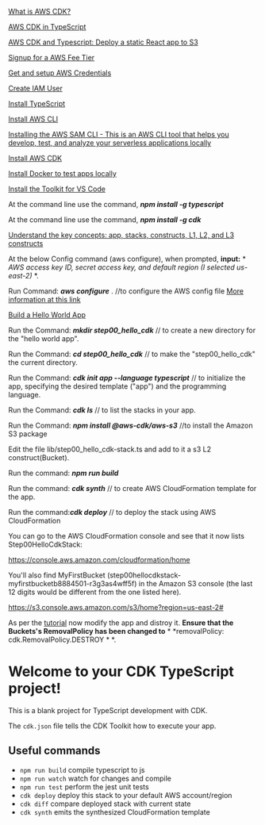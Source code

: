 [What is AWS CDK?](https://serverless-stack.com/chapters/what-is-aws-cdk.html)

[AWS CDK in TypeScript](https://docs.aws.amazon.com/cdk/latest/guide/work-with-cdk-typescript.html)

[AWS CDK and Typescript: Deploy a static React app to S3](https://medium.com/swlh/aws-cdk-and-typescript-deploy-a-static-react-app-to-s3-df74193e9e3d)

[Signup for a AWS Fee Tier](https://aws.amazon.com/free/)

[Get and setup AWS Credentials](https://docs.aws.amazon.com/toolkit-for-vscode/latest/userguide/aws-credentials.html)

[Create IAM User](https://docs.aws.amazon.com/IAM/latest/UserGuide/getting-started_create-admin-group.html)

[Install TypeScript](https://www.npmjs.com/package/typescript)

[Install AWS CLI](https://docs.aws.amazon.com/cli/latest/userguide/install-cliv2.html)

[Installing the AWS SAM CLI - This is an AWS CLI tool that helps you develop, test, and analyze your serverless applications locally](https://docs.aws.amazon.com/serverless-application-model/latest/developerguide/serverless-sam-cli-install.html)

[Install AWS CDK](https://docs.aws.amazon.com/cdk/latest/guide/work-with-cdk-typescript.html)

[Install Docker to test apps locally](https://docs.docker.com/get-docker/)

[Install the Toolkit for VS Code](https://docs.aws.amazon.com/toolkit-for-vscode/latest/userguide/setup-toolkit.html)


At the command line use the command, ***npm install -g typescript***


At the command line use the command, ***npm install -g cdk***


[Understand the key concepts: app, stacks, constructs, L1, L2, and L3 constructs](https://docs.aws.amazon.com/cdk/latest/guide/getting_started.html)

At the below Config command (aws configure), when prompted, **input:** * *AWS access key ID, secret access key, and default region (I selected us-east-2)* *.

Run Command: ***aws configure*** . //to configure the AWS config file [More information at this link](https://docs.aws.amazon.com/cli/latest/userguide/cli-configure-files.html)

[Build a Hello World App](https://docs.aws.amazon.com/cdk/latest/guide/hello_world.html)

Run the Command: ***mkdir step00_hello_cdk***  // to create a new directory for the "hello world app".

Run the Command: ***cd step00_hello_cdk*** // to make the "step00_hello_cdk" the current directory. 

Run the Command: ***cdk init app --language typescript*** // to initialize the app, specifying the desired template ("app") and the programming language.

Run the Command: ***cdk ls*** // to list the stacks in your app.

Run the Command: ***npm install @aws-cdk/aws-s3***  //to install the Amazon S3 package

Edit the file  lib/step00_hello_cdk-stack.ts  and add to it a s3 L2 construct(Bucket).

Run the command: ***npm run build***

Run the command: ***cdk synth***  // to create AWS CloudFormation template for the app.

Run the command:***cdk deploy*** // to deploy the stack using AWS CloudFormation

You can go to the AWS CloudFormation console and see that it now lists Step00HelloCdkStack:

https://console.aws.amazon.com/cloudformation/home

You'll also find MyFirstBucket (step00hellocdkstack-myfirstbucketb8884501-r3g3as4wff5f) in the Amazon S3 console (the last 12 digits would be different from the one listed here).

https://s3.console.aws.amazon.com/s3/home?region=us-east-2#


As per the [tutorial](https://docs.aws.amazon.com/cdk/latest/guide/hello_world.html#hello_world_tutorial_destroy) now modify the app and distroy it. **Ensure that the Buckets's RemovalPolicy has been changed to** * *removalPolicy: cdk.RemovalPolicy.DESTROY * *.





# Welcome to your CDK TypeScript project!

This is a blank project for TypeScript development with CDK.

The `cdk.json` file tells the CDK Toolkit how to execute your app.

## Useful commands

 * `npm run build`   compile typescript to js
 * `npm run watch`   watch for changes and compile
 * `npm run test`    perform the jest unit tests
 * `cdk deploy`      deploy this stack to your default AWS account/region
 * `cdk diff`        compare deployed stack with current state
 * `cdk synth`       emits the synthesized CloudFormation template
